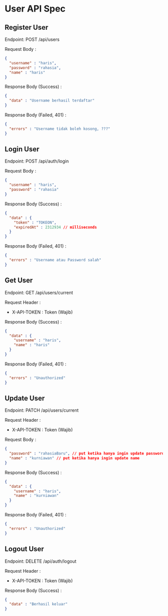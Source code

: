 # User API Spec

## Register User

Endpoint: POST /api/users

Request Body :

```json
{
  "username" : "haris",
  "password" : "rahasia",
  "name" : "haris"
}
```

Response Body (Success) : 

```json
{
  "data" : "Username berhasil terdaftar"
}
```

Response Body (Failed, 401) :

```json
{
  "errors" : "Username tidak boleh kosong, ???"
}
```

## Login User

Endpoint: POST /api/auth/login

Request Body :

```json
{
  "username" : "haris",
  "password" : "rahasia"
}
```

Response Body (Success) :

```json
{
  "data" : {
    "token" : "TOKEON",
    "expiredAt" : 2312934 // milliseconds
  }
}
```

Response Body (Failed, 401) :

```json
{
  "errors" : "Username atau Password salah"
}
```

## Get User

Endpoint: GET /api/users/current

Request Header :

- X-API-TOKEN : Token (Wajib)

Response Body (Success) :

```json
{
  "data" : {
    "username" : "haris",
    "name" : "haris"
  }
}
```

Response Body (Failed, 401) :

```json
{
  "errors" : "Unauthorized"
}
```

## Update User

Endpoint: PATCH /api/users/current

Request Header :

- X-API-TOKEN : Token (Wajib)

Request Body :

```json
{
  "password" : "rahasiaBaru", // put ketika hanya ingin update password
  "name" : "kurniawan" // put ketika hanya ingin update name
}
```

Response Body (Success) :

```json
{
  "data" : {
    "username" : "haris",
    "name" : "kurniawan"
  }
}
```

Response Body (Failed, 401) :

```json
{
  "errors" : "Unauthorized"
}
```

## Logout User

Endpoint: DELETE /api/auth/logout

Request Header :

- X-API-TOKEN : Token (Wajib)

Response Body (Success) :
```json
{
  "data" : "Berhasil keluar"
}
```